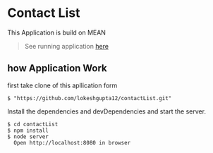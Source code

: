 
# Contact List
  This Application is build on MEAN

> See running application [here]()

## how Application Work
  first take clone of this apllication form
  ```
  $ "https://github.com/lokeshgupta12/contactList.git"
  ```
  Install the dependencies and devDependencies and start the server.

  ```
  $ cd contactList
  $ npm install
  $ node server
	Open http://localhost:8080 in browser
```
